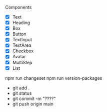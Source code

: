 Components

- [X] Text
- [X] Heading
- [X] Box
- [X] Button
- [X] TextInput
- [X] TextArea
- [X] Checkbox
- [X] Avatar
- [X] MultiStep
- [X] List

npm run changeset
npm run version-packages

- git add .
- git status
- git commit -m "????"
- git push origin main